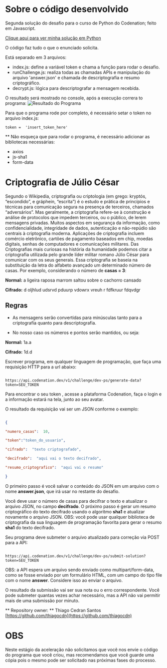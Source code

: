 # Sobre o código desenvolvido

Segunda solução do desafio para o curso de Python do Codenation; feito em Javascript.

[Clique aqui para ver minha solução em Python](https://github.com/thiagocdn/desafio-codenation-python)

O código faz tudo o que o enunciado solicita.

Está separado em 3 arquivos:
- index.js: define a variável token e chama a função para rodar o desafio.
- runChallenge.js: realiza todas as chamadas APIs e manipulação do arquivo 'answer.json' e chamada de descriptografia e resumo criptográfico.
- decrypt.js: lógica para descriptografar a mensagem recebida.

O resultado será mostrado no console, após a execução correra to programa:
![Resultado do Programa](resultado.jpg)

Para que o programa rode por completo, é necessário setar o token no arquivo index.js:

```
token =  'insert_token_here'
```

** Não esqueça que para rodar o programa, é necessário adicionar as bibliotecas necessárias:

- axios
- js-sha1
- form-data


# Criptografia de Júlio César

Segundo o Wikipedia, criptografia ou criptologia (em grego: kryptós, “escondido”, e gráphein, “escrita”) é o estudo e prática de princípios e técnicas para comunicação segura na presença de terceiros, chamados “adversários”. Mas geralmente, a criptografia refere-se à construção e análise de protocolos que impedem terceiros, ou o público, de lerem mensagens privadas. Muitos aspectos em segurança da informação, como confidencialidade, integridade de dados, autenticação e não-repúdio são centrais à criptografia moderna. Aplicações de criptografia incluem comércio eletrônico, cartões de pagamento baseados em chip, moedas digitais, senhas de computadores e comunicações militares. Das Criptografias mais curiosas na história da humanidade podemos citar a criptografia utilizada pelo grande líder militar romano Júlio César para comunicar com os seus generais. Essa criptografia se baseia na substituição da letra do alfabeto avançado um determinado número de casas. Por exemplo, considerando o número de **casas = 3**:

  

**Normal:** a ligeira raposa marrom saltou sobre o cachorro cansado

  

**Cifrado:** d oljhlud udsrvd pduurp vdowrx vreuh r fdfkruur fdqvdgr

  

## Regras

- As mensagens serão convertidas para minúsculas tanto para a criptografia quanto para descriptografia.

- No nosso caso os números e pontos serão mantidos, ou seja:

  

**Normal:** 1a.a

  

**Cifrado:** 1d.d

  

Escrever programa, em qualquer linguagem de programação, que faça uma requisição HTTP para a url abaixo:

  

```

https://api.codenation.dev/v1/challenge/dev-ps/generate-data?token=SEU_TOKEN

```

  

Para encontrar o seu token , acesse a plataforma Codenation, faça o login e a informação estará na tela, junto ao seu avatar.

  

O resultado da requisição vai ser um JSON conforme o exemplo:

  

```JSON

{

"numero_casas":  10,

"token":"token_do_usuario",

"cifrado":  "texto criptografado",

"decifrado":  "aqui vai o texto decifrado",

"resumo_criptografico":  "aqui vai o resumo"

}

```

  

O primeiro passo é você salvar o conteúdo do JSON em um arquivo com o nome **answer.json**, que irá usar no restante do desafio.

  

Você deve usar o número de casas para decifrar o texto e atualizar o arquivo JSON, no campo **decifrado**. O próximo passo é gerar um resumo criptográfico do texto decifrado usando o algoritmo **sha1** e atualizar novamente o arquivo JSON. OBS: você pode usar qualquer biblioteca de criptografia da sua linguagem de programação favorita para gerar o resumo **sha1** do texto decifrado.

  

Seu programa deve submeter o arquivo atualizado para correção via POST para a API:

  

```

https://api.codenation.dev/v1/challenge/dev-ps/submit-solution?token=SEU_TOKEN

```

  

OBS: a API espera um arquivo sendo enviado como multipart/form-data, como se fosse enviado por um formulário HTML, com um campo do tipo file com o nome **answer**. Considere isso ao enviar o arquivo.

  

O resultado da submissão vai ser sua nota ou o erro correspondente. Você pode submeter quantas vezes achar necessário, mas a API não vai permitir mais de uma submissão por minuto.

** Repository owner: **
Thiago Cedran Santos
[https://github.com/thiagocdn](https://github.com/thiagocdn)
  

# OBS

Neste estágio da aceleração não solicitamos que você nos envie o código do programa que você criou, mas recomendamos que você guarde uma cópia pois o mesmo pode ser solicitado nas próximas fases do processo.